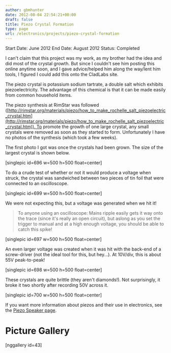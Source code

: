 ```yaml
---
author: gbmhunter
date: 2012-08-04 22:54:21+00:00
draft: false
title: Piezo Crystal Formation
type: page
url: /electronics/projects/piezo-crystal-formation
---
```


Start Date: June 2012
End Date: August 2012
Status: Completed

I can't claim that this project was my work, as my brother had the idea and did most of the crystal growth. But since I couldn't see him posting this online anytime soon, and I gave advice/helped him along the way/lent him tools, I figured I could add this onto the CladLabs site.

The piezo crystal is potassium sodium tartrate, a double salt which exhibits piezoelectricity. The advantage of this chemical is that it can be made easily from common household items.

The piezo synthesis at RimStar was followed ([http://rimstar.org/materials/piezo/how_to_make_rochelle_salt_piezoelectric_crystal.htm](http://rimstar.org/materials/piezo/how_to_make_rochelle_salt_piezoelectric_crystal.htm)). To promote the growth of one large crystal, any small crystals were removed as soon as they started to form. Unfortunately I have no photos of the synthesis (which took a few weeks).

The first photo I got was once the crystals had been grown. The size of the largest crystal is shown below.

[singlepic id=696 w=500 h=500 float=center]

To do a crude test of whether or not it would produce a voltage when struck, the crystal was sandwiched between two pieces of tin foil that were connected to an oscilloscope.

[singlepic id=699 w=500 h=500 float=center]

We were not expecting this, but a voltage was generated when we hit it!


<blockquote>To anyone using an oscilloscope: Mains ripple easily gets it way onto the trace (since it's really an open circuit), but aslong as you set the trigger to manual and at a high enough voltage, you should be able to catch this spike!</blockquote>


[singlepic id=697 w=500 h=500 float=center]

An even larger voltage was created when it was hit with the back-end of a screw-driver (not the ideal tool for this, but hey...). At 10V/div, this is about 55V peak-to-peak!

[singlepic id=698 w=500 h=500 float=center]

These crystals are quite brittle (they aren't diamonds!). Not surprisingly, it broke it two shortly after recording 50V across it.

[singlepic id=700 w=500 h=500 float=center]

If you want more information about piezos and their use in electronics, see the [Piezo Speaker page](http://blog.mbedded.ninja/electronics/components/piezos).


# Picture Gallery


[nggallery id=43]
